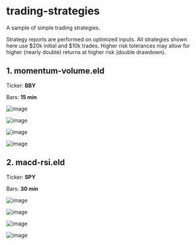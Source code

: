 # trading-strategies
A sample of simple trading strategies.

Strategy reports are performed on optimized inputs. All strategies shown here use $20k initial and $10k trades. Higher risk tolerances may allow for higher (nearly double) returns at higher risk (double drawdown).

## 1. momentum-volume.eld

Ticker: **BBY**

Bars: **15 min**

![image](https://github.com/Phangzs/trading-strategies/assets/41846897/a4370ad3-678a-4a75-ba36-f3a71761530d)

![image](https://github.com/Phangzs/trading-strategies/assets/41846897/c3cb38ff-152f-423b-b1f5-86714d9904f8)

![image](https://github.com/Phangzs/trading-strategies/assets/41846897/505e323a-daff-4260-ad50-958fa77800f7)

![image](https://github.com/Phangzs/trading-strategies/assets/41846897/aa8d535e-1f1f-4463-9b8c-b892a2237e52)


## 2. macd-rsi.eld

Ticker: **SPY**

Bars: **30 min**

![image](https://github.com/Phangzs/trading-strategies/assets/41846897/e74a3920-63b9-4c3c-a207-bc74e48c9fb8)

![image](https://github.com/Phangzs/trading-strategies/assets/41846897/b9200676-0e78-4de9-a894-b3f2b7c55fd4)

![image](https://github.com/Phangzs/trading-strategies/assets/41846897/598b0c85-20e4-4cbe-a1a9-62a7717a235e)

![image](https://github.com/Phangzs/trading-strategies/assets/41846897/6f008105-a39d-43f8-ad6c-c3e2e4daae31)

